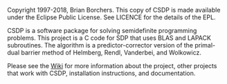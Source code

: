 Copyright 1997-2018, Brian Borchers.  This copy of CSDP is made
available under the Eclipse Public License.  See LICENCE for the
details of the EPL.

CSDP is a software package for solving semidefinite programming
problems.  This project is a C code for SDP that uses BLAS and LAPACK
subroutines.  The algorithm is a predictor-corrector version of the
primal-dual barrier method of Helmberg, Rendl, Vanderbei, and
Wolkowicz.

Please see the [Wiki](https://github.com/coin-or/Csdp/wiki) for more
information about the project, other projects that work with CSDP,
installation instructions, and documentation.




